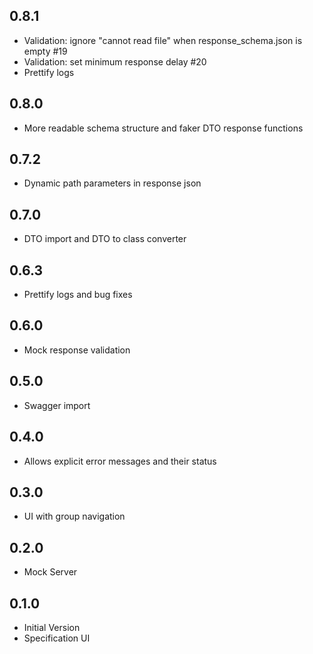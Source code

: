 
## 0.8.1
- Validation: ignore "cannot read file" when response_schema.json is empty #19
- Validation: set minimum response delay #20
- Prettify logs

## 0.8.0
- More readable schema structure and faker DTO response functions

## 0.7.2
- Dynamic path parameters in response json

## 0.7.0
- DTO import and DTO to class converter

## 0.6.3
- Prettify logs and bug fixes

## 0.6.0
- Mock response validation

## 0.5.0
- Swagger import

## 0.4.0
- Allows explicit error messages and their status

## 0.3.0
- UI with group navigation

## 0.2.0
- Mock Server

## 0.1.0
- Initial Version
- Specification UI